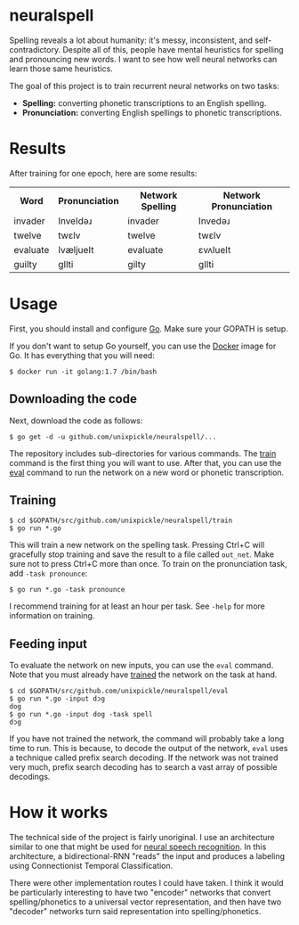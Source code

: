# neuralspell

Spelling reveals a lot about humanity: it's messy, inconsistent, and self-contradictory. Despite all of this, people have mental heuristics for spelling and pronouncing new words. I want to see how well neural networks can learn those same heuristics.

The goal of this project is to train recurrent neural networks on two tasks:

 * **Spelling:** converting phonetic transcriptions to an English spelling.
 * **Pronunciation:** converting English spellings to phonetic transcriptions.

# Results

After training for one epoch, here are some results:

<table>
  <tr>
    <th>Word</th>
    <th>Pronunciation</th>
    <th>Network Spelling</th>
    <th>Network Pronunciation</th>
  </tr>
  <tr>
    <td>invader</td>
    <td>InveIdəɹ</td>
    <td>invader</td>
    <td>Invedəɹ</td>
  </tr>
  <tr>
    <td>twelve</td>
    <td>twɛlv</td>
    <td>twelve</td>
    <td>twɛlv</td>
  </tr>
  <tr>
    <td>evaluate</td>
    <td>IvæljueIt</td>
    <td>evaluate</td>
    <td>ɛvʌlueIt</td>
  </tr>
  <tr>
    <td>guilty</td>
    <td>gIlti</td>
    <td>gilty</td>
    <td>gIlti</td>
  </tr>
</table>

# Usage

First, you should install and configure [Go](https://golang.org/doc/install). Make sure your GOPATH is setup.

If you don't want to setup Go yourself, you can use the [Docker](https://www.docker.com) image for Go. It has everything that you will need:

```
$ docker run -it golang:1.7 /bin/bash
```

## Downloading the code

Next, download the code as follows:

```
$ go get -d -u github.com/unixpickle/neuralspell/...
```

The repository includes sub-directories for various commands. The [train](#Training) command is the first thing you will want to use. After that, you can use the [eval](#Feeding-input) command to run the network on a new word or phonetic transcription.

## Training

```
$ cd $GOPATH/src/github.com/unixpickle/neuralspell/train
$ go run *.go
```

This will train a new network on the spelling task. Pressing Ctrl+C will gracefully stop training and save the result to a file called `out_net`. Make sure not to press Ctrl+C more than once. To train on the pronunciation task, add `-task pronounce`:

```
$ go run *.go -task pronounce
```

I recommend training for at least an hour per task. See `-help` for more information on training.

## Feeding input

To evaluate the network on new inputs, you can use the `eval` command. Note that you must already have [trained](#Training) the network on the task at hand.

```
$ cd $GOPATH/src/github.com/unixpickle/neuralspell/eval
$ go run *.go -input dɔg
dog
$ go run *.go -input dog -task spell
dɔg
```

If you have not trained the network, the command will probably take a long time to run. This is because, to decode the output of the network, `eval` uses a technique called prefix search decoding. If the network was not trained very much, prefix search decoding has to search a vast array of possible decodings.

# How it works

The technical side of the project is fairly unoriginal. I use an architecture similar to one that might be used for [neural speech recognition](http://www.cs.toronto.edu/~graves/icml_2006.pdf). In this architecture, a bidirectional-RNN "reads" the input and produces a labeling using Connectionist Temporal Classification.

There were other implementation routes I could have taken. I think it would be particularly interesting to have two "encoder" networks that convert spelling/phonetics to a universal vector representation, and then have two "decoder" networks turn said representation into spelling/phonetics.
